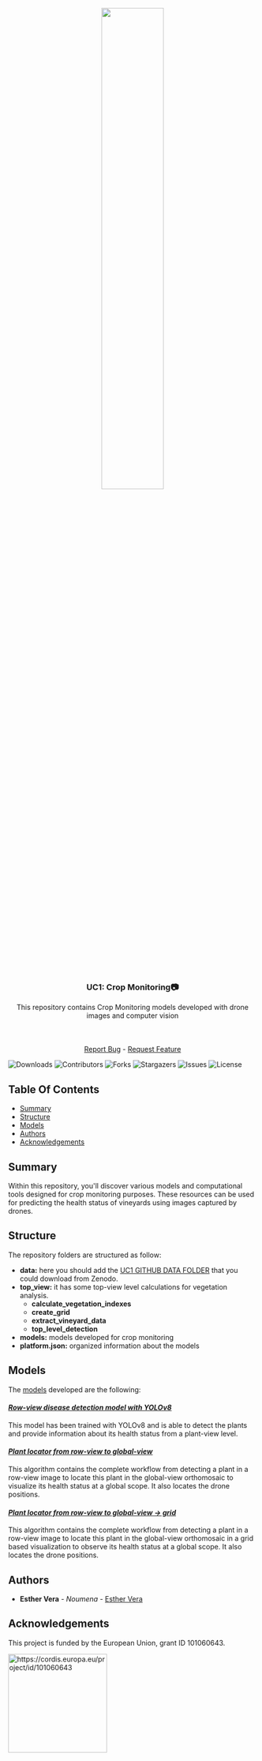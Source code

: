 <div align="center">
  <p>
    <a href="https://icaerus.eu" target="_blank">
      <img width="50%" src="https://icaerus.eu/wp-content/uploads/2022/09/ICAERUS-logo-white.svg"></a>
    <h3 align="center">UC1: Crop Monitoring📷</h3>
    
   <p align="center">
    This repository contains Crop Monitoring models developed with drone images and computer vision 
    <br/>
    <br/>
    <br/>
    <br/>
    <a href="https://github.com/icaerus-eu/icaerus-repo-template/issues">Report Bug</a>
    -
    <a href="https://github.com/icaerus-eu/icaerus-repo-template/issues">Request Feature</a>
  </p>
</p>
</div>

![Downloads](https://img.shields.io/github/downloads/icaerus-eu/UC1_Crop_Monitoring/total) ![Contributors](https://img.shields.io/github/contributors/icaerus-eu/UC1_Crop_Monitoring?color=dark-green) ![Forks](https://img.shields.io/github/forks/icaerus-eu/UC1_Crop_Monitoring?style=social) ![Stargazers](https://img.shields.io/github/stars/icaerus-eu/UC1_Crop_Monitoring?style=social) ![Issues](https://img.shields.io/github/issues/icaerus-eu/UC1_Crop_Monitoring) ![License](https://img.shields.io/github/license/icaerus-eu/UC1_Crop_Monitoring) 

## Table Of Contents

* [Summary](#summary)
* [Structure](#structure)
* [Models](#models)
* [Authors](#authors)
* [Acknowledgements](#acknowledgements)

## Summary
Within this repository, you'll discover various models and computational tools designed for crop monitoring purposes. These resources can be used for predicting the health status of vineyards using images captured by drones.

## Structure
The repository folders are structured as follow: 

- **data:** here you should add the [UC1 GITHUB DATA FOLDER](https://zenodo.org/records/11195994) that you could download from Zenodo.
- **top_view:** it has some top-view level calculations for vegetation analysis.
  - **calculate_vegetation_indexes**
  - **create_grid**
  - **extract_vineyard_data**
  - **top_level_detection**
- **models:** models developed for crop monitoring
- **platform.json:** organized information about the models

## Models

The [models](https://github.com/ICAERUS-EU/UC1_Crop_Monitoring/blob/main/models/) developed are the following:
 

#### _[Row-view disease detection model with YOLOv8](https://github.com/ICAERUS-EU/UC1_Crop_Monitoring/blob/main/models/01_plant_disease_detection_yolov8_v1/)_
This model has been trained with YOLOv8 and is able to detect the plants and provide information about its health status from a plant-view level. 

#### _[Plant locator from row-view to global-view](https://github.com/ICAERUS-EU/UC1_Crop_Monitoring/blob/main/models/02_plant_locator_v1/)_
This algorithm contains the complete workflow from detecting a plant in a row-view image to locate this plant in the global-view orthomosaic to visualize its health status at a global scope. It also locates the drone positions.

#### _[Plant locator from row-view to global-view -> grid](https://github.com/ICAERUS-EU/UC1_Crop_Monitoring/blob/main/models/02_plant_locator_v2/)_
This algorithm contains the complete workflow from detecting a plant in a row-view image to locate this plant in the global-view orthomosaic in a grid based visualization to observe its health status at a global scope. It also locates the drone positions.


## Authors

* **Esther Vera** - *Noumena* - [Esther Vera](https://github.com/EstherNoumena)

## Acknowledgements
This project is funded by the European Union, grant ID 101060643.

<img src="https://rea.ec.europa.eu/sites/default/files/styles/oe_theme_medium_no_crop/public/2021-04/EN-Funded%20by%20the%20EU-POS.jpg" alt="https://cordis.europa.eu/project/id/101060643" width="200"/>
